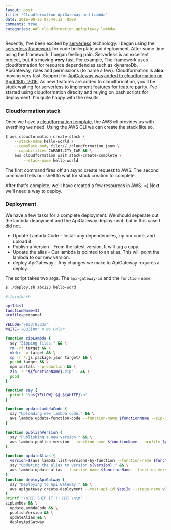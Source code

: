 ```yaml
---
layout: post
title: "Cloudformation ApiGateway and Lambda"
date: 2016-08-25 07:44:12 -0500
comments: true
categories: AWS cloudformation apigateway lambda
---
```


Recently, I've been excited by [serverless](http://martinfowler.com/articles/serverless.html)
technology. I began using the [serverless framework](http://serverless.com/)
for code boilerplate and deployment. After some time using the framework, I began feeling pain.
Serverless is an excellent project, but it's moving **very** fast. For example, The
framework uses cloudformation for resource dependencies such as dynamoDb, ApiGateway, roles and permissions (to name a few).
Cloudformation is **also** moving very fast. Support for [ApiGateway was added to cloudformation on April
18th, 2016](https://aws.amazon.com/about-aws/whats-new/2016/04/aws-cloudformation-adds-support-for-amazon-api-gateway-and-updated-resource-support/).
 As new features are added to cloudformation, you'll be stuck waiting for
serverless to implement features for feature parity. I've started using
cloudformation direclty and relying on bash scripts for deployment. I'm quite
happy with the results.

### Cloudformation stack

Once we have a
[cloudformation template](https://github.com/tatums/cloudformation-apigateway-lambda/blob/master/cloudformation.json),
the AWS cli provides us with everthing we need. Using the AWS CLI we can create the stack like so.

```bash
$ aws cloudformation create-stack \
	--stack-name hello-world \
	--template-body file://./cloudformation.json \
	--capabilities CAPABILITY_IAM && \
	aws cloudformation wait stack-create-complete \
		--stack-name hello-world
```

The first command fires off an async create request to AWS.
The second command tells our shell to wait for stack creation to complete.

After that's complete, we'll have created a few resources in AWS. =)  Next, we'll need a way to deploy.


### Deployment
We have a few tasks for a complete deployment. We should seperate out the
lambda depoyment and the ApiGateway deployment, but in this case I did not.

* Update Lambda Code - Install any dependencies, zip our code, and upload it.
* Publish a Version - From the latest version, It will tag a copy.
* Update the alias - Our lambda is pointed to an alias. This will point the lambda to our new version.
* deploy ApiGateway - Any changes we make to ApiGateway requires a deploy.


The script takes two args. The `api-gateway-id` and the `function-name`.

```bash
$ ./deploy.sh abc123 hello-word
```

```bash
#!/bin/bash

apiId=$1
functionName=$2
profile=personal

YELLOW='\033[0;33m'
WHITE='\033[0m' # No Color

function zipLambda {
  say "Zipping files." && \
  rm -rf target && \
  mkdir -p target && \
  cp -r *.js package.json target/ && \
  pushd target && \
  npm install --production && \
  zip -r "${functionName}.zip" . && \
  popd
}

function say {
  printf "\n${YELLOW} $@ ${WHITE}\n"
}

function updateLambdaCode {
  say "Uploading new lambda code." && \
  aws lambda update-function-code --function-name $functionName --zip-file "fileb://target/${functionName}.zip" --profile $profile
}

function publishVersion {
  say "Publishing a new version." && \
  aws lambda publish-version --function-name $functionName --profile $profile
}

function updateAlias {
  version=$(aws lambda list-versions-by-function --function-name $functionName --profile personal | grep Version | tail -n 1 | cut -d '"' -f 4) && \
  say "Updating the alias to version ${version}." && \
  aws lambda update-alias --function-name $functionName --function-version $version --name prod --profile $profile
}
function deployApiGatway {
  say "Deploying to Api Gateway." && \
  aws apigateway create-deployment --rest-api-id $apiId --stage-name v1 --profile $profile
}
printf "\n🚀🚀🚀 SHIP IT!!! 🚀🚀🚀 \n\n"
zipLambda && \
  updateLambdaCode && \
  publishVersion && \
  updateAlias && \
  deployApiGatway
```



